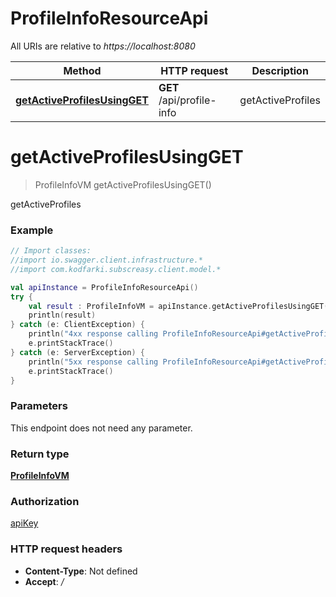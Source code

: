 # ProfileInfoResourceApi

All URIs are relative to *https://localhost:8080*

Method | HTTP request | Description
------------- | ------------- | -------------
[**getActiveProfilesUsingGET**](ProfileInfoResourceApi.md#getActiveProfilesUsingGET) | **GET** /api/profile-info | getActiveProfiles


<a name="getActiveProfilesUsingGET"></a>
# **getActiveProfilesUsingGET**
> ProfileInfoVM getActiveProfilesUsingGET()

getActiveProfiles

### Example
```kotlin
// Import classes:
//import io.swagger.client.infrastructure.*
//import com.kodfarki.subscreasy.client.model.*

val apiInstance = ProfileInfoResourceApi()
try {
    val result : ProfileInfoVM = apiInstance.getActiveProfilesUsingGET()
    println(result)
} catch (e: ClientException) {
    println("4xx response calling ProfileInfoResourceApi#getActiveProfilesUsingGET")
    e.printStackTrace()
} catch (e: ServerException) {
    println("5xx response calling ProfileInfoResourceApi#getActiveProfilesUsingGET")
    e.printStackTrace()
}
```

### Parameters
This endpoint does not need any parameter.

### Return type

[**ProfileInfoVM**](ProfileInfoVM.md)

### Authorization

[apiKey](../README.md#apiKey)

### HTTP request headers

 - **Content-Type**: Not defined
 - **Accept**: */*

